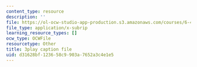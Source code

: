 ```yaml
---
content_type: resource
description: ''
file: https://ol-ocw-studio-app-production.s3.amazonaws.com/courses/6-451-principles-of-digital-communication-ii-spring-2005/d31628bf123658c9903a7652a3c4e1e5_CxgU2Gtg5ro.vtt
file_type: application/x-subrip
learning_resource_types: []
ocw_type: OCWFile
resourcetype: Other
title: 3play caption file
uid: d31628bf-1236-58c9-903a-7652a3c4e1e5
---
```


